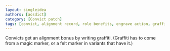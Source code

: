 ```yaml
---
layout: singleidea
authors: [aosdict]
category: [Convict patch]
tags: [convict, alignment record, role benefits, engrave action, graffiti]
---
```

Convicts get an alignment bonus by writing graffiti. (Graffiti has to come from a magic marker, or a felt marker in variants that have it.)
